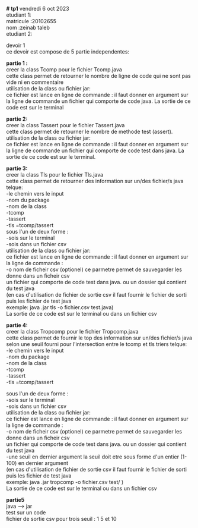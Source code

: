 __# tp1__
vendredi 6 oct 2023  
etudiant 1:  
matricule :20102655  
nom :zeinab taleb  
etudiant 2:  
  
devoir 1   
ce devoir est compose de 5 partie independentes:  
  
__partie 1 :__  
creer la class Tcomp pour le fichier Tcomp.java  
cette class permet de retourner le nombre de ligne de code qui ne sont pas vide ni en commentaire   
utilisation de la class ou fichier jar:  
ce fichier est lance en ligne de commande : il faut donner en argument sur la ligne de commande un fichier qui comporte de code java. La sortie de ce code est sur le terminal   

__partie 2:__  
creer la class Tassert  pour le fichier Tassert.java   
cette class permet de retourner le nombre de methode test (assert).   
utilisation de la class ou fichier jar:   
ce fichier est lance en ligne de commande : il faut donner en argument sur la ligne de commande un fichier qui comporte de code test dans java. La sortie de ce code est sur le terminal.  
   
  
__partie 3:__  
creer la class Tls  pour le fichier Tls.java   
cette class permet de retourner des information sur un/des fichier/s java telque:  
-le chemin vers le input  
-nom du package  
-nom de la class   
-tcomp  
-tassert  
-tls =tcomp/tassert  
sous l'un de deux forme :   
-sois sur le terminal   
-sois dans un fichier csv  
utilisation de la class ou fichier jar:  
ce fichier est lance en ligne de commande : il faut donner en argument sur la ligne de commande :   
  -o nom de ficheir csv (optionel) ce parmetre permet de sauvegarder les donne dans un ficheir csv  
  un fichier qui comporte de code test dans java. ou un dossier qui contient du test java  
(en cas d'utilisation de fichier de sortie csv il faut fournir le fichier de sorti puis les fichier de test java  
exemple: java .jar tls -o fichier.csv test.java)    
La sortie de ce code est sur le terminal ou dans un fichier csv  


__partie 4:__   
creer la class Tropcomp  pour le fichier Tropcomp.java   
cette class permet de fournir le top  des information sur un/des fichier/s java selon une seuil fourni pour l'intersection entre le tcomp et tls triers telque:  
-le chemin vers le input  
-nom du package  
-nom de la class  
-tcomp  
-tassert  
-tls =tcomp/tassert  
  
sous l'un de deux forme :  
-sois sur le terminal    
-sois dans un fichier csv  
utilisation de la class ou fichier jar:  
ce fichier est lance en ligne de commande : il faut donner en argument sur la ligne de commande :  
  -o nom de ficheir csv (optionel) ce parmetre permet de sauvegarder les donne dans un ficheir csv   
  un fichier qui comporte de code test dans java. ou un dossier qui contient du test java  
  -une seuil en dernier argument la seuil doit etre sous forme d'un entier (1-100) en dernier argument   
(en cas d'utilisation de fichier de sortie csv il faut fournir le fichier de sorti puis les fichier de test java  
exemple: java .jar tropcomp -o fichier.csv test/   )    
La sortie de ce code est sur le terminal ou dans un fichier csv  
  
__partie5__  
java --> jar  
test sur un code   
fichier de sortie csv pour trois seuil : 1 5 et 10  





